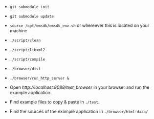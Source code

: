 
* `git submodule init`

* `git submodule update`

* `source /opt/emsdk/emsdk_env.sh` or whereever this is located on your machine

* `./script/clean`

* `./script/libxml2`

* `./script/compile`

* `./browser/dist`

* `./browser/run_http_server &`

* Open *http://localhost:8088/test_browser* in your browser and run the example application.

* Find example files to copy & paste in `./test`.

* Find the sources of the example application in `./browser/html-data/`
